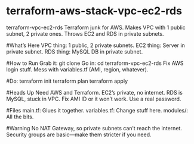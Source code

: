 # terraform-aws-stack-vpc-ec2-rds
terraform-vpc-ec2-rds
Terraform junk for AWS. Makes VPC with 1 public subnet, 2 private ones. Throws EC2 and RDS in private subnets.

#What’s Here
VPC thing: 1 public, 2 private subnets.
EC2 thing: Server in private subnet.
RDS thing: MySQL DB in private subnet.

#How to Run
Grab it: git clone <repo-url>
Go in: cd terraform-vpc-ec2-rds
Fix AWS login stuff.
Mess with variables.tf (AMI, region, whatever).

#Do:
terraform init
terraform plan
terraform apply

#Heads Up
Need AWS and Terraform.
EC2’s private, no internet.
RDS is MySQL, stuck in VPC.
Fix AMI ID or it won’t work.
Use a real password.

#Files
main.tf: Glues it together.
variables.tf: Change stuff here.
modules/: All the bits.

#Warning
No NAT Gateway, so private subnets can’t reach the internet.
Security groups are basic—make them stricter if you need.

